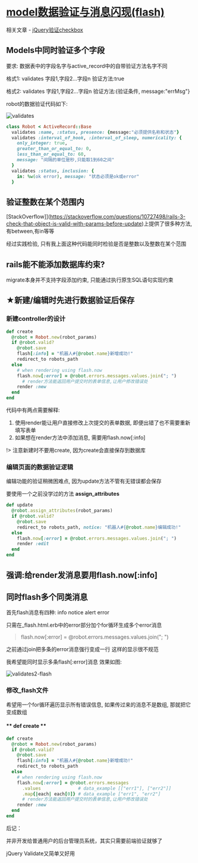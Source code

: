 # [model数据验证与消息闪现(flash)](/2019/11_1/validates.md)

相关文章 - [jQuery验证checkbox](/2019/11/checkbox_jquery_validate.md)

## Models中同时验证多个字段

要求: 数据表中的字段名字与active_record中的自带验证方法名字不同

格式1: validates 字段1,字段2...字段n 验证方法:true

格式2: validates 字段1,字段2...字段n 验证方法:{验证条件, message:"errMsg"}

robot的数据验证代码如下:

![validates](validates.png "validates")

```ruby
class Robot < ActiveRecord::Base
  validates :name, :status, presence: {message:"必须提供名称和状态"}
  validates :interval_of_hook, :interval_of_sleep, numericality: {
    only_integer: true,
    greater_than_or_equal_to: 0,
    less_than_or_equal_to: 60,
    message: "间隔的单位是秒,只能取1到60之间"
  }
  validates :status, inclusion: {
    in: %w(ok error), message: "状态必须是ok或error"
  }
```

## 验证整数在某个范围内

[StackOverflow]](https://stackoverflow.com/questions/10727498/rails-3-check-that-object-is-valid-with-params-before-update)上提供了很多种方法,有between,有in等等

经过实践检验, 只有我上面这种代码能同时检验是否是整数以及整数在某个范围

## rails能不能添加数据库约束?

migrate本身并不支持字段添加约束, 只能通过执行原生SQL语句实现约束

## ★新建/编辑时先进行数据验证后保存

### 新建controller的设计

```ruby
def create
  @robot = Robot.new(robot_params)
  if @robot.valid?
    @robot.save
    flash[:info] = "机器人#{@robot.name}新增成功!"
    redirect_to robots_path
  else
    # when rendering using flash.now
    flash.now[:error] = @robot.errors.messages.values.join("; ")
      # render方法能返回用户提交时的表单信息,让用户修改错误处
    render :new
  end
end
```

代码中有两点需要解释:

1. 使用render能让用户直接修改上次提交的表单数据, 即便出错了也不需要重新填写表单
2. 如果想在render方法中添加消息, 需要用flash.now[:info]

!> 注意新建时不要用create, 因为create会直接保存到数据库

### 编辑页面的数据验证逻辑

编辑功能的验证稍微困难点, 因为update方法不管有无错误都会保存

要使用一个之前没学过的方法 **assign_attributes**

```ruby
def update
  @robot.assign_attributes(robot_params)
  if @robot.valid?
    @robot.save
    redirect_to robots_path, notice: "机器人#{@robot.name}编辑成功!"
  else
    flash.now[:error] = @robot.errors.messages.values.join("; ")
    render :edit
  end
end
```

## 强调:给render发消息要用flash.now[:info]

## 同时flash多个同类消息

首先flash消息有四种: info notice alert error

只需在_flash.html.erb中的error部分加个for循环生成多个error消息

> flash.now[:error] = @robot.errors.messages.values.join("; ")

之前通过join把多条的error消息强行变成一行 这样的显示很不规范

我希望能同时显示多条flash[:error]消息 效果如图:

![validates2-flash](validates2-flash.png "validates2-flash")

### 修改_flash文件

希望用一个for循环遍历显示所有错误信息, 如果传过来的消息不是数组, 那就把它变成数组

#### ** def create **

```ruby
def create
  @robot = Robot.new(robot_params)
  if @robot.valid?
    @robot.save
    flash[:info] = "机器人#{@robot.name}新增成功!"
    redirect_to robots_path
  else
    # when rendering using flash.now
    flash.now[:error] = @robot.errors.messages
      .values              # data_example [["err1"], ["err2"]]
      .map{|each| each[0]} # data_example ["err1", "err2"]
      # render方法能返回用户提交时的表单信息,让用户修改错误处
    render :new
  end
end
```

后记：

并非开发给普通用户的后台管理员系统，其实只需要前端验证就够了

jQuery Validate又简单又好用
